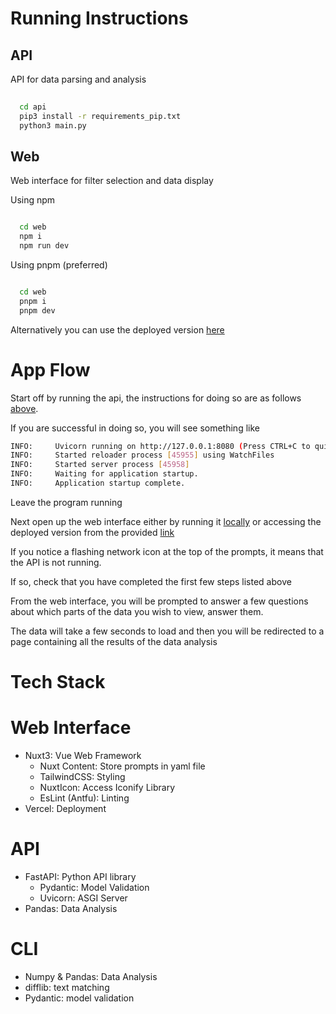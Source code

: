 # Running Instructions 


## API 

API for data parsing and analysis


```bash
  
  cd api
  pip3 install -r requirements_pip.txt
  python3 main.py


```

## Web

Web interface for filter selection and data display

Using npm

```bash

  cd web
  npm i 
  npm run dev


```

Using pnpm (preferred)

```bash

  cd web
  pnpm i
  pnpm dev

```

Alternatively you can use the deployed version [here](https://udacity-one.vercel.app)

# App Flow

Start off by running the api, the instructions for doing so are as follows [above](#api).

If you are successful in doing so, you will see something like 

``` bash
INFO:     Uvicorn running on http://127.0.0.1:8080 (Press CTRL+C to quit)
INFO:     Started reloader process [45955] using WatchFiles
INFO:     Started server process [45958]
INFO:     Waiting for application startup.
INFO:     Application startup complete.
```

Leave the program running

Next open up the web interface either by running it [locally](#web) or accessing the deployed version from the provided [link](https://udacity-one.vercel.app) 

If you notice a flashing network icon at the top of the prompts, it means that the API is not running.  

If so, check that you have completed the first few steps listed above

From the web interface, you will be prompted to answer a few questions about which parts of the data you wish to view, answer them.  

The data will take a few seconds to load and then you will be redirected to a page containing all the results of the data analysis

# Tech Stack

# Web Interface
- Nuxt3: Vue Web Framework
  - Nuxt Content: Store prompts in yaml file
  - TailwindCSS: Styling
  - NuxtIcon: Access Iconify Library
  - EsLint (Antfu): Linting
- Vercel: Deployment
  
# API
- FastAPI: Python API library
  - Pydantic: Model Validation
  - Uvicorn: ASGI Server
- Pandas: Data Analysis

# CLI
- Numpy & Pandas: Data Analysis
- difflib: text matching
- Pydantic: model validation